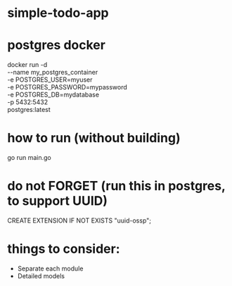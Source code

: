 # simple-todo-app

# postgres docker
docker run -d \
  --name my_postgres_container \
  -e POSTGRES_USER=myuser \
  -e POSTGRES_PASSWORD=mypassword \
  -e POSTGRES_DB=mydatabase \
  -p 5432:5432 \
  postgres:latest

# how to run (without building)
go run main.go

# do not FORGET (run this in postgres, to support UUID)
CREATE EXTENSION IF NOT EXISTS "uuid-ossp";

# things to consider:
- Separate each module
- Detailed models
